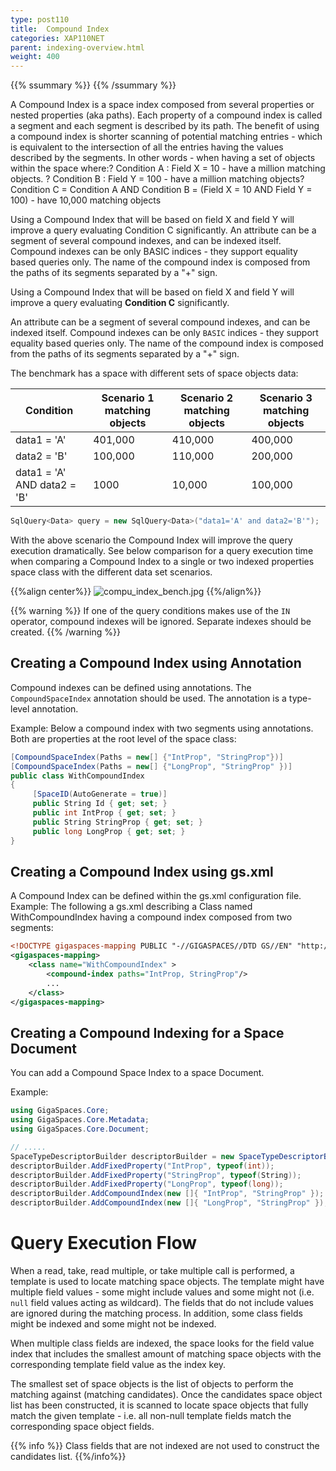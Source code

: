 ```yaml
---
type: post110
title:  Compound Index
categories: XAP110NET
parent: indexing-overview.html
weight: 400
---
```


{{% ssummary %}} {{% /ssummary %}}

A Compound Index is a space index composed from several properties or nested properties (aka paths). Each property of a compound index is called a segment and each segment is described by its path. The benefit of using a compound index is shorter scanning of potential matching entries - which is equivalent to the intersection of all the entries having the values described by the segments. In other words - when having a set of objects within the space where:?
Condition A : Field X = 10 - have a million matching objects. ?
Condition B : Field Y = 100 - have a million matching objects?
Condition C = Condition A AND Condition B = (Field X = 10 AND Field Y = 100) - have 10,000 matching objects

Using a Compound Index that will be based on field X and field Y will improve a query evaluating Condition C significantly.
An attribute can be a segment of several compound indexes, and can be indexed itself. Compound indexes can be only BASIC indices - they support equality based queries only. The name of the compound index is composed from the paths of its segments separated by a "+" sign.

Using a Compound Index that will be based on field X and field Y will improve a query evaluating **Condition C** significantly.

An attribute can be a segment of several compound indexes, and can be indexed itself. Compound indexes can be only `BASIC` indices - they support equality based queries only. The name of the compound index is composed from the paths of its segments separated by a "+" sign.

The benchmark has a space with different sets of space objects data:


|Condition|Scenario 1 matching objects|Scenario 2 matching objects|Scenario 3 matching objects|
|----------|--------------------------|---------------------------|---------------------------|
|data1 = 'A' |401,000| 410,000 | 400,000 |
|data2 = 'B' |100,000| 110,000 | 200,000 |
|data1 = 'A' AND data2 = 'B' |1000 | 10,000 | 100,000|


```csharp
SqlQuery<Data> query = new SqlQuery<Data>("data1='A' and data2='B'");
```

With the above scenario the Compound Index will improve the query execution dramatically. See below comparison for a query execution time when comparing a Compound Index to a single or two indexed properties space class with the different data set scenarios.

{{%align center%}}
![compu_index_bench.jpg](/attachment_files/compu_index_bench.jpg)
{{%/align%}}


{{% warning %}}
If one of the query conditions makes use of the `IN` operator, compound indexes will be ignored. Separate indexes should be created.
{{% /warning %}}


## Creating a Compound Index using Annotation

Compound indexes can be defined using annotations. The `CompoundSpaceIndex` annotation should be used. The annotation is a type-level annotation.

Example: Below a compound index with two segments using annotations. Both are properties at the root level of the space class:


```csharp
[CompoundSpaceIndex(Paths = new[] {"IntProp", "StringProp"})]
[CompoundSpaceIndex(Paths = new[] {"LongProp", "StringProp" })]
public class WithCompoundIndex
{
     [SpaceID(AutoGenerate = true)]
     public String Id { get; set; }
     public int IntProp { get; set; }
     public String StringProp { get; set; }
     public long LongProp { get; set; }
}
```

## Creating a Compound Index using gs.xml

A Compound Index can be defined within the gs.xml configuration file. Example: The following a gs.xml describing a Class named WithCompoundIndex having a compound index composed from two segments:


```xml
<!DOCTYPE gigaspaces-mapping PUBLIC "-//GIGASPACES//DTD GS//EN" "http://www.gigaspaces.com/dtd/9_5/gigaspaces-metadata.dtd">
<gigaspaces-mapping>
    <class name="WithCompoundIndex" >
        <compound-index paths="IntProp, StringProp"/>
        ...
    </class>
</gigaspaces-mapping>
```

## Creating a Compound Indexing for a Space Document

You can add a Compound Space Index to a space Document.

Example:


```csharp
using GigaSpaces.Core;
using GigaSpaces.Core.Metadata;
using GigaSpaces.Core.Document;

// .....
SpaceTypeDescriptorBuilder descriptorBuilder = new SpaceTypeDescriptorBuilder("WithCompoundIndex");
descriptorBuilder.AddFixedProperty("IntProp", typeof(int));
descriptorBuilder.AddFixedProperty("StringProp", typeof(String));
descriptorBuilder.AddFixedProperty("LongProp", typeof(long));
descriptorBuilder.AddCompoundIndex(new []{ "IntProp", "StringProp" });
descriptorBuilder.AddCompoundIndex(new []{ "LongProp", "StringProp" });
```

# Query Execution Flow

When a read, take, read multiple, or take multiple call is performed, a template is used to locate matching space objects. The template might have multiple field values - some might include values and some might not (i.e. `null` field values acting as wildcard). The fields that do not include values are ignored during the matching process. In addition, some class fields might be indexed and some might not be indexed.

When multiple class fields are indexed, the space looks for the field value index that includes the smallest amount of matching space objects with the corresponding template field value as the index key.

The smallest set of space objects is the list of objects to perform the matching against (matching candidates). Once the candidates space object list has been constructed, it is scanned to locate space objects that fully match the given template - i.e. all non-null template fields match the corresponding space object fields.

{{% info %}}
Class fields that are not indexed are not used to construct the candidates list.
{{%/info%}}

